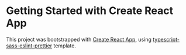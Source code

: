 # Getting Started with Create React App

This project was bootstrapped with [Create React App](https://github.com/facebook/create-react-app), using [typescript-sass-eslint-prettier](https://github.com/cufarvid/cra-templates) template.


